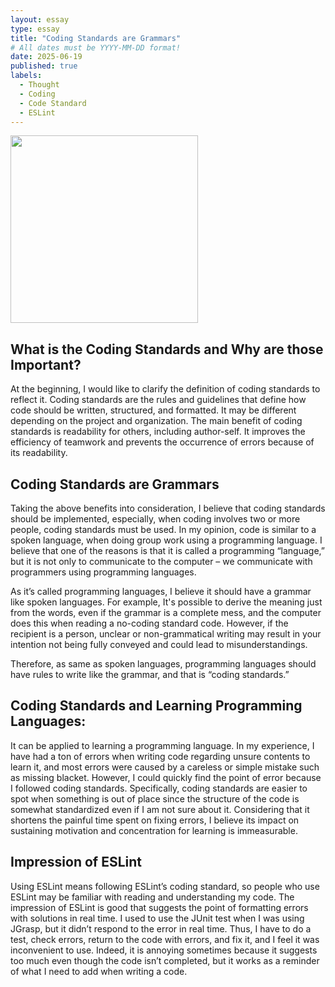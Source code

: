 ```yaml
---
layout: essay
type: essay
title: "Coding Standards are Grammars"
# All dates must be YYYY-MM-DD format!
date: 2025-06-19
published: true
labels:
  - Thought
  - Coding
  - Code Standard
  - ESLint
---
```


<img width="300px" class="rounded float-start pe-4" src="../img/rules.png">

## What is the Coding Standards and Why are those Important?
At the beginning, I would like to clarify the definition of coding standards to reflect it. Coding standards are the rules and guidelines that define how code should be written, structured, and formatted. It may be different depending on the project and organization. The main benefit of coding standards is readability for others, including author-self. It improves the efficiency of teamwork and prevents the occurrence of errors because of its readability.

## Coding Standards are Grammars
Taking the above benefits into consideration, I believe that coding standards should be implemented, especially, when coding involves two or more people, coding standards must be used. In my opinion, code is similar to a spoken language, when doing group work using a programming language. I believe that one of the reasons is that it is called a programming “language,” but it is not only to communicate to the computer – we communicate with programmers using programming languages. 

As it’s called programming languages, I believe it should have a grammar like spoken languages. For example, It's possible to derive the meaning just from the words, even if the grammar is a complete mess, and the computer does this when reading a no-coding standard code. However, if the recipient is a person, unclear or non-grammatical writing may result in your intention not being fully conveyed and could lead to misunderstandings. 

Therefore, as same as spoken languages, programming languages should have rules to write like the grammar, and that is “coding standards.”

## Coding Standards and Learning Programming Languages:

It can be applied to learning a programming language. In my experience, I have had a ton of errors when writing code regarding unsure contents to learn it, and most errors were caused by a careless or simple mistake such as missing blacket. However, I could quickly find the point of error because I followed coding standards. Specifically, coding standards are easier to spot when something is out of place since the structure of the code is somewhat standardized even if I am not sure about it. Considering that it shortens the painful time spent on fixing errors, I believe its impact on sustaining motivation and concentration for learning is immeasurable.

## Impression of ESLint

Using ESLint means following ESLint’s coding standard, so people who use ESLint may be familiar with reading and understanding my code. The impression of ESLint is good that suggests the point of formatting errors with solutions in real time. I used to use the JUnit test when I was using JGrasp, but it didn’t respond to the error in real time. Thus, I have to do a test, check errors, return to the code with errors, and fix it, and I feel it was inconvenient to use. Indeed, it is annoying sometimes because it suggests too much even though the code isn’t completed, but it works as a reminder of what I need to add when writing a code. 
